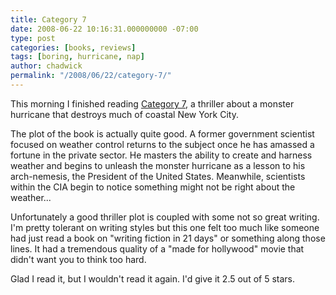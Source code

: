 ```yaml
---
title: Category 7
date: 2008-06-22 10:16:31.000000000 -07:00
type: post
categories: [books, reviews]
tags: [boring, hurricane, nap]
author: chadwick
permalink: "/2008/06/22/category-7/"
---
```

This morning I finished reading [Category
7](http://www.amazon.com/Category-7-Bill-Evans/dp/0765317354), a thriller
about a monster hurricane that destroys much of coastal New York City.

The plot of the book is actually quite good. A former government scientist
focused on weather control returns to the subject once he has amassed a
fortune in the private sector. He masters the ability to create and harness
weather and begins to unleash the monster hurricane as a lesson to his
arch-nemesis, the President of the United States. Meanwhile, scientists within
the CIA begin to notice something might not be right about the weather...

Unfortunately a good thriller plot is coupled with some not so great writing.
I'm pretty tolerant on writing styles but this one felt too much like someone
had just read a book on "writing fiction in 21 days" or something along those
lines. It had a tremendous quality of a "made for hollywood" movie that didn't
want you to think too hard.

Glad I read it, but I wouldn't read it again. I'd give it 2.5 out of 5 stars.


